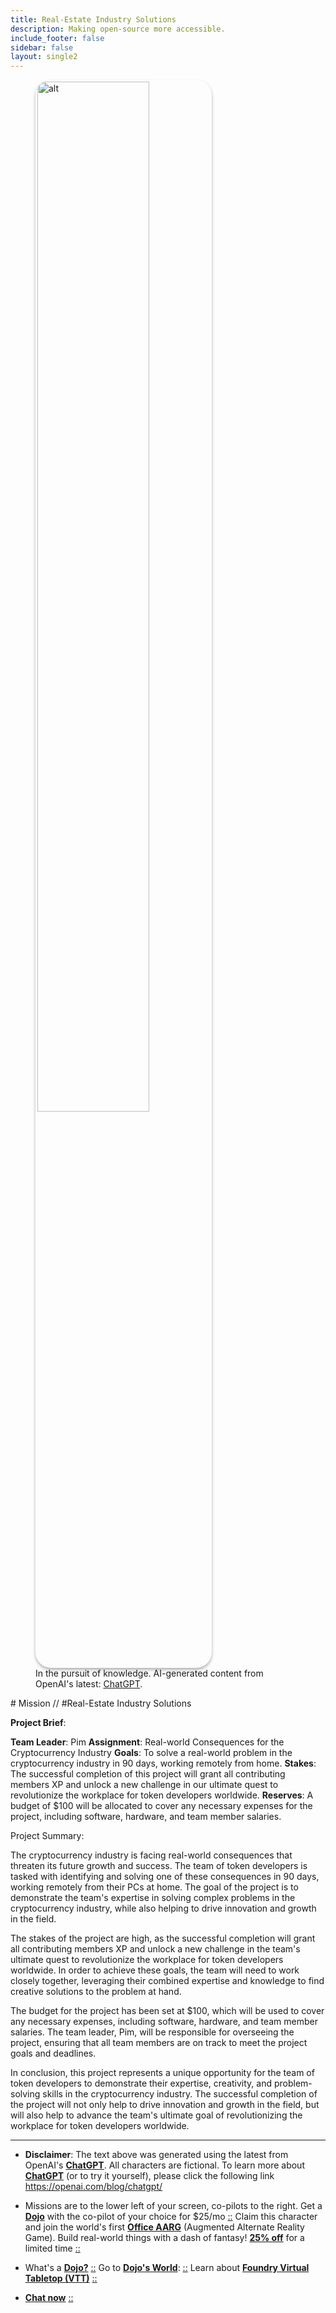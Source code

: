 ```yaml
---
title: Real-Estate Industry Solutions
description: Making open-source more accessible.
include_footer: false
sidebar: false
layout: single2
---
```

<figure>
    <img src='/uploads/mechs/Barista.png' style="width: 65%;height: 65%;padding: 3px; box-shadow: 0 3px 5px rgba(0,0,0,.3);border-radius: 25px;overflow: hidden;border: none;" align="middle"; alt='alt'; alt='student in hoody with laptop';/>
    <figcaption>In the pursuit of knowledge.  AI-generated content from OpenAI's latest: <a href="https://openai.com/blog/chatgpt/" >ChatGPT</a>.</figcaption>
</figure>
# Mission // #Real-Estate Industry Solutions

**Project Brief**:

**Team Leader**: Pim
**Assignment**: Real-world Consequences for the Cryptocurrency Industry
**Goals**: To solve a real-world problem in the cryptocurrency industry in 90 days, working remotely from home.
**Stakes**: The successful completion of this project will grant all contributing members XP and unlock a new challenge in our ultimate quest to revolutionize the workplace for token developers worldwide.
**Reserves**: A budget of $100 will be allocated to cover any necessary expenses for the project, including software, hardware, and team member salaries.

Project Summary:

The cryptocurrency industry is facing real-world consequences that threaten its future growth and success. The team of token developers is tasked with identifying and solving one of these consequences in 90 days, working remotely from their PCs at home. The goal of the project is to demonstrate the team's expertise in solving complex problems in the cryptocurrency industry, while also helping to drive innovation and growth in the field.

The stakes of the project are high, as the successful completion will grant all contributing members XP and unlock a new challenge in the team's ultimate quest to revolutionize the workplace for token developers worldwide. In order to achieve these goals, the team will need to work closely together, leveraging their combined expertise and knowledge to find creative solutions to the problem at hand.

The budget for the project has been set at $100, which will be used to cover any necessary expenses, including software, hardware, and team member salaries. The team leader, Pim, will be responsible for overseeing the project, ensuring that all team members are on track to meet the project goals and deadlines.

In conclusion, this project represents a unique opportunity for the team of token developers to demonstrate their expertise, creativity, and problem-solving skills in the cryptocurrency industry. The successful completion of the project will not only help to drive innovation and growth in the field, but will also help to advance the team's ultimate goal of revolutionizing the workplace for token developers worldwide.


---

* **Disclaimer**: The text above was generated using the latest from OpenAI's [**ChatGPT**](https://openai.com/blog/chatgpt/).  All characters are fictional.  To learn more about [**ChatGPT**](https://openai.com/blog/chatgpt/) (or to try it yourself), please click the following link https://openai.com/blog/chatgpt/

* Missions are to the lower left of your screen, co-pilots to the right. Get a [**Dojo**](https://workmates.live/marketplace) with the co-pilot of your choice for $25/mo [::](https://workmates.live/marketplace)  Claim this character and join the world's first [**Office AARG**](https://dojos.world) (Augmented Alternate Reality Game). Build real-world things with a dash of fantasy! [**25% off**](https://blog.workdojos.com/getadojo) for a limited time [::](https://blog.workdojos.com/getadojo) 

* What's a [**Dojo?**](https://workdojos.com) [::](https://workdojos.com)  Go to [**Dojo's World**](https://dojos.world): [::](https://dojos.world)  Learn about [**Foundry Virtual Tabletop (VTT)**](https://foundryvtt.com) [::](https://foundryvtt.com/)

* [**Chat now**](https://chat.workmates.live/channel/support) [::](https://chat.workmates.live/channel/support)